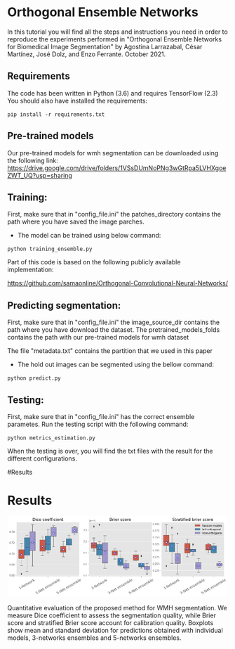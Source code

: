 # Orthogonal Ensemble Networks
In this tutorial you will find all the steps and instructions you need in order to reproduce the experiments performed in "Orthogonal Ensemble Networks for Biomedical Image Segmentation" by Agostina Larrazabal, César Martínez, José Dolz, and Enzo Ferrante. October 2021.

## Requirements
The code has been written in Python (3.6) and requires TensorFlow (2.3)
You should also have installed the requirements:

```
pip install -r requirements.txt
```
## Pre-trained models

Our pre-trained models for wmh segmentation can be downloaded using the following link:
https://drive.google.com/drive/folders/1VSsDUmNoPNg3wGtRpa5LVHXgoeZWT_UQ?usp=sharing

## Training:

First, make sure that in "config_file.ini" the patches_directory contains the path where you have saved the image parches.

- The model can be trained using below command:

```
python training_ensemble.py
```

Part of this code is based on the following publicly available implementation: 

https://github.com/samaonline/Orthogonal-Convolutional-Neural-Networks/

  
## Predicting segmentation:


First, make sure that in "config_file.ini" the image_source_dir contains the path where you have download the dataset.
The pretrained_models_folds contains the path with our pre-trained models for wmh dataset

The file "metadata.txt" contains the partition that we used in this paper

 - The hold out images can be segmented using the bellow command:
 
 ```
python predict.py
```



## Testing:

First, make sure that in "config_file.ini" has the correct ensemble parametes.
Run the testing script with the following command:

```
python metrics_estimation.py
```

  
When the testing is over, you will find the txt files with the result for the different configurations. 

#Results

# Results



<img src="images/WMH_results.png" width="800">

Quantitative evaluation of the proposed method for WMH segmentation. We measure Dice coefficient to assess the segmentation quality, while Brier score and stratified Brier score account for calibration quality. Boxplots show mean and standard deviation for predictions obtained with individual models, 3-networks ensembles and 5-networks ensembles.

